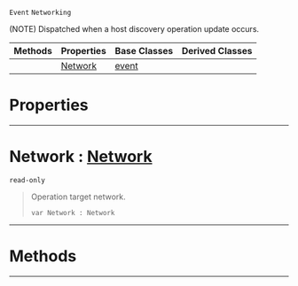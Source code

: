  `Event` `Networking`



(NOTE) Dispatched when a host discovery operation update occurs.

|Methods|Properties|Base Classes|Derived Classes|
|---|---|---|---|
| |[ Network](nethostlistupdate.md#network-zilch-engine-docu)|[event](event.md)| |


 #  Properties


---  
 #  Network : [Network](../enum_reference.md#network)

 `read-only`

> Operation target network.
> ```TS:Nada
> var Network : Network


---  
 #  Methods


---  
 

 
